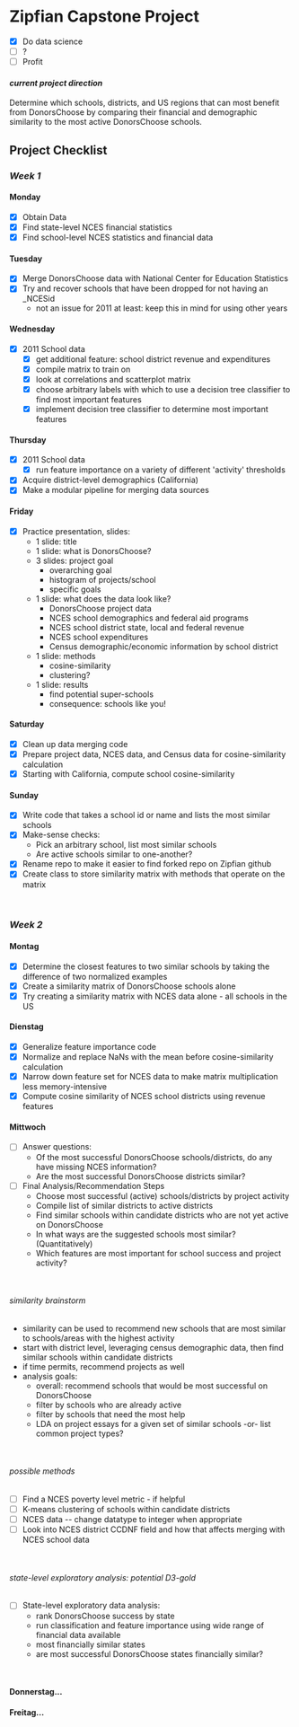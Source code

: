 Zipfian Capstone Project
===

- [x] Do data science
- [ ] ?
- [ ] Profit

#### _current project direction_
Determine which schools, districts, and US regions that can most benefit from DonorsChoose by comparing their financial and demographic similarity to the most active DonorsChoose schools.

## Project Checklist

### _Week 1_

#### Monday
- [x] Obtain Data
- [x] Find state-level NCES financial statistics
- [x] Find school-level NCES statistics and financial data

#### Tuesday
- [x] Merge DonorsChoose data with National Center for Education Statistics
- [x] Try and recover schools that have been dropped for not having an \_NCESid
  * not an issue for 2011 at least: keep this in mind for using other years

#### Wednesday
- [x] 2011 School data
  * [x] get additional feature: school district revenue and expenditures
  * [x] compile matrix to train on
  * [x] look at correlations and scatterplot matrix
  * [x] choose arbitrary labels with which to use a decision tree classifier to find most important features
  * [x] implement decision tree classifier to determine most important features

#### Thursday
- [x] 2011 School data
  * [x] run feature importance on a variety of different 'activity' thresholds
- [x] Acquire district-level demographics (California)
- [x] Make a modular pipeline for merging data sources

#### Friday
- [x] Practice presentation, slides:
  * 1 slide: title
  * 1 slide: what is DonorsChoose?
  * 3 slides: project goal 
    * overarching goal
    * histogram of projects/school
    * specific goals
  * 1 slide: what does the data look like?
    * DonorsChoose project data
    * NCES school demographics and federal aid programs
    * NCES school district state, local and federal revenue
    * NCES school expenditures
    * Census demographic/economic information by school district
  * 1 slide: methods
    * cosine-similarity
    * clustering?
  * 1 slide: results
    * find potential super-schools
    * consequence: schools like you!

#### Saturday
- [x] Clean up data merging code
- [x] Prepare project data, NCES data, and Census data for cosine-similarity calculation
- [x] Starting with California, compute school cosine-similarity

#### Sunday
- [x] Write code that takes a school id or name and lists the most similar schools
- [x] Make-sense checks:
  * Pick an arbitrary school, list most similar schools 
  * Are active schools similar to one-another?
- [x] Rename repo to make it easier to find forked repo on Zipfian github
- [x] Create class to store similarity matrix with methods that operate on the matrix

</br>

### _Week 2_

#### Montag
- [x] Determine the closest features to two similar schools by taking the difference of two normalized examples
- [x] Create a similarity matrix of DonorsChoose schools alone
- [x] Try creating a similarity matrix with NCES data alone - all schools in the US

#### Dienstag
- [x] Generalize feature importance code
- [x] Normalize and replace NaNs with the mean before cosine-similarity calculation
- [x] Narrow down feature set for NCES data to make matrix multiplication less memory-intensive
- [x] Compute cosine similarity of NCES school districts using revenue features

#### Mittwoch
- [ ] Answer questions:
  * Of the most successful DonorsChoose schools/districts, do any have missing NCES information?  
  * Are the most successful DonorsChoose districts similar?
- [ ] Final Analysis/Recommendation Steps
  * Choose most successful (active) schools/districts by project activity
  * Compile list of similar districts to active districts
  * Find similar schools within candidate districts who are not yet active on DonorsChoose
  * In what ways are the suggested schools most similar? (Quantitatively)
  * Which features are most important for school success and project activity?

</br>

###### _similarity brainstorm_
- similarity can be used to recommend new schools that are most similar to schools/areas with the highest activity
- start with district level, leveraging census demographic data, then find similar schools within candidate districts
- if time permits, recommend projects as well
- analysis goals:
  * overall: recommend schools that would be most successful on DonorsChoose
  * filter by schools who are already active
  * filter by schools that need the most help
  * LDA on project essays for a given set of similar schools -or- list common project types?

</br>

###### _possible methods_
- [ ] Find a NCES poverty level metric - if helpful
- [ ] K-means clustering of schools within candidate districts
- [ ] NCES data -- change datatype to integer when appropriate
- [ ] Look into NCES district CCDNF field and how that affects merging with NCES school data

</br>

###### _state-level exploratory analysis: potential D3-gold_
- [ ] State-level exploratory data analysis:
  * rank DonorsChoose success by state
  * run classification and feature importance using wide range of financial data available
  * most financially similar states
  * are most successful DonorsChoose states financially similar?

</br>

#### Donnerstag...
#### Freitag...
